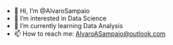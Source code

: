 - 👋 Hi, I’m @AlvaroSampaio
- 👀 I’m interested in Data Science
- 🌱 I’m currently learning Data Analysis
- 📫 How to reach me: AlvaroASampaio@outlook.com

<!---
AlvaroSampaio/AlvaroSampaio is a ✨ special ✨ repository because its `README.md` (this file) appears on your GitHub profile.
You can click the Preview link to take a look at your changes.
--->
